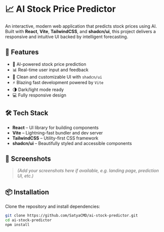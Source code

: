 # 📈 AI Stock Price Predictor

An interactive, modern web application that predicts stock prices using AI. Built with **React**, **Vite**, **TailwindCSS**, and **shadcn/ui**, this project delivers a responsive and intuitive UI backed by intelligent forecasting.

## 🚀 Features

- 🔮 AI-powered stock price prediction
- 📊 Real-time user input and feedback
- 🧩 Clean and customizable UI with `shadcn/ui`
- ⚡ Blazing fast development powered by `Vite`
- 🌗 Dark/light mode ready
- 💻 Fully responsive design

## 🛠 Tech Stack

- **React** – UI library for building components
- **Vite** – Lightning-fast bundler and dev server
- **TailwindCSS** – Utility-first CSS framework
- **shadcn/ui** – Beautifully styled and accessible components

## 📸 Screenshots

> *(Add your screenshots here if available, e.g. landing page, prediction UI, etc.)*

## 📦 Installation

Clone the repository and install dependencies:

```bash
git clone https://github.com/SatyaCMD/ai-stock-predictor.git
cd ai-stock-predictor
npm install
